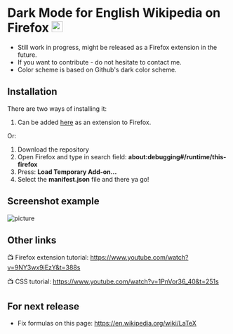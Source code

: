 # Dark Mode for English Wikipedia on Firefox <img src="https://github.com/alfredhirschfeld/Dark-Mode-Wikipedia/blob/master/dark_wiki_icon.png" width="25" height="25">

* Still work in progress, might be released as a Firefox extension in the future.
* If you want to contribute - do not hesitate to contact me.
* Color scheme is based on Github's dark color scheme.

## Installation
There are two ways of installing it:
1. Can be added [here](https://addons.mozilla.org/sv-SE/firefox/addon/dark-mode-for-wikipedia/?utm_source=addons.mozilla.org&utm_medium=referral&utm_content=search) as an extension to Firefox.

Or:
1. Download the repository
2. Open Firefox and type in search field: **about:debugging#/runtime/this-firefox**
3. Press: **Load Temporary Add-on...**
4. Select the **manifest.json** file and there ya go!

## Screenshot example
![picture](https://github.com/alfredhirschfeld/Dark-Mode-Wikipedia/blob/master/screenshot.png)

## Other links

📺 Firefox extension tutorial: https://www.youtube.com/watch?v=9NY3wx9iEzY&t=388s

📺 CSS tutorial: https://www.youtube.com/watch?v=1PnVor36_40&t=251s

## For next release ##
* Fix formulas on this page: https://en.wikipedia.org/wiki/LaTeX
